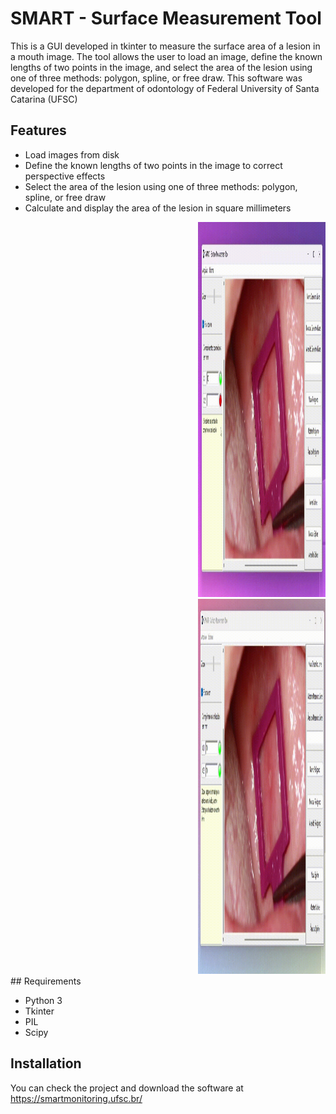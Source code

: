 # SMART - Surface Measurement Tool

This is a GUI developed in tkinter to measure the surface area of a lesion in a mouth image. The tool allows the user to load an image, define the known lengths of two points in the image, and select the area of the lesion using one of three methods: polygon, spline, or free draw. This software was developed for the department of odontology of Federal University of Santa Catarina (UFSC)


## Features

* Load images from disk
* Define the known lengths of two points in the image to correct perspective effects
* Select the area of the lesion using one of three methods: polygon, spline, or free draw
* Calculate and display the area of the lesion in square millimeters
<div style="padding-left:300px">
<img src="https://github.com/andreprovensi/UI-area-image/blob/main/gif/passo_8-Made-with-Clipchamp.gif" alt="Alt Text" width="600" height="600">
<br>
<img src="https://github.com/andreprovensi/UI-area-image/blob/main/gif/desenho_livre-Made-with-Clipchamp.gif" alt="Alt Text" width="600" height="600">
</div>
## Requirements

* Python 3
* Tkinter
* PIL
* Scipy

## Installation

You can check the project and download the software at https://smartmonitoring.ufsc.br/
